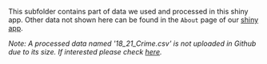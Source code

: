 This subfolder contains part of data we used and processed in this shiny app. Other data not shown here can be found in the `About` page of our [shiny app](https://ads-project2.shinyapps.io/project2/).

*Note: A processed data named '18_21_Crime.csv' is not uploaded in Github due to its size. If interested please check [here](https://data.cityofnewyork.us/Public-Safety/NYPD-Arrest-Data-Year-to-Date-/uip8-fykc).*
